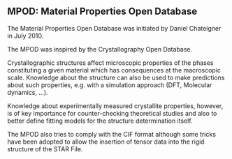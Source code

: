 MPOD: Material Properties Open Database 
---------------------------------------

The Material Properties Open Database was initiated by Daniel Chateigner in July 2010.

The MPOD was inspired by the Crystallography Open Database.

Crystallographic structures affect microscopic properties of the phases constituting a given material which has consequences at the macroscopic scale. Knowledge about the structure can also be used to make predictions about such properties, e.g. with a simulation approach (DFT, Molecular dynamics, …).

Knowledge about experimentally measured crystallite properties, however, is of key importance for counter-checking theoretical studies and also to better define fitting models for the structure determination itself.

The MPOD also tries to comply with the CIF format although some tricks have been adopted to allow the insertion of tensor data into the rigid structure of the STAR File.

